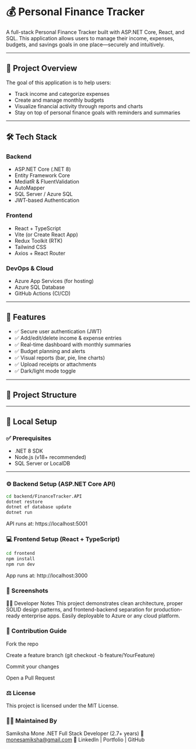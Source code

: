 # 💰 Personal Finance Tracker

A full-stack Personal Finance Tracker built with ASP.NET Core, React, and SQL. This application allows users to manage their income, expenses, budgets, and savings goals in one place—securely and intuitively.

---

## 📌 Project Overview

The goal of this application is to help users:
- Track income and categorize expenses
- Create and manage monthly budgets
- Visualize financial activity through reports and charts
- Stay on top of personal finance goals with reminders and summaries

---

## 🛠 Tech Stack

### Backend
- ASP.NET Core (.NET 8)
- Entity Framework Core
- MediatR & FluentValidation
- AutoMapper
- SQL Server / Azure SQL
- JWT-based Authentication

### Frontend
- React + TypeScript
- Vite (or Create React App)
- Redux Toolkit (RTK)
- Tailwind CSS
- Axios + React Router

### DevOps & Cloud
- Azure App Services (for hosting)
- Azure SQL Database
- GitHub Actions (CI/CD)

---

## 🚀 Features

- ✅ Secure user authentication (JWT)
- ✅ Add/edit/delete income & expense entries
- ✅ Real-time dashboard with monthly summaries
- ✅ Budget planning and alerts
- ✅ Visual reports (bar, pie, line charts)
- ✅ Upload receipts or attachments
- ✅ Dark/light mode toggle

---

## 📁 Project Structure



---

## 🧪 Local Setup

### ✅ Prerequisites
- .NET 8 SDK
- Node.js (v18+ recommended)
- SQL Server or LocalDB

---

### ⚙️ Backend Setup (ASP.NET Core API)

```bash
cd backend/FinanceTracker.API
dotnet restore
dotnet ef database update
dotnet run
```
API runs at: https://localhost:5001

### 💻 Frontend Setup (React + TypeScript)

```bash
cd frontend
npm install
npm run dev
```
App runs at: http://localhost:3000

### 📸 Screenshots

🧑‍💻 Developer Notes
This project demonstrates clean architecture, proper SOLID design patterns, and frontend-backend separation for production-ready enterprise apps. Easily deployable to Azure or any cloud platform.

### 🤝 Contribution Guide
Fork the repo

Create a feature branch (git checkout -b feature/YourFeature)

Commit your changes

Open a Pull Request

### ⚖️ License
This project is licensed under the MIT License.

### 🙋‍♀️ Maintained By
Samiksha Mone
.NET Full Stack Developer (2.7+ years)
📧 monesamiksha@gmail.com
🔗 LinkedIn | Portfolio | GitHub

